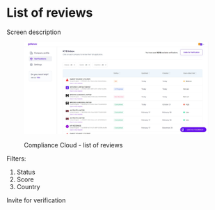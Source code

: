 # List of reviews

Screen description



<figure><img src="../../.gitbook/assets/CC_List_of_reviews.png" alt=""><figcaption><p>Compliance Cloud - list of reviews</p></figcaption></figure>



Filters:

1. Status
2. Score
3. Country

Invite for verification

